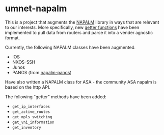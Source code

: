 # umnet-napalm
This is a project that augments the [NAPALM](https://napalm.readthedocs.io/en/latest/) library in ways that are relevant to our interests.
More specifically, new [getter functions](https://napalm.readthedocs.io/en/latest/support/index.html#getters-support-matrix) have been implemented to pull
data from routers and parse it into a vender agnostic format.

Currently, the following NAPALM classes have been augmented:
* IOS
* NXOS-SSH
* Junos
* PANOS (from [napalm-panos](https://github.com/napalm-automation-community/napalm-panos))

Have also written a NAPALM class for ASA - the community ASA napalm is based on the http API.

The following "getter" methods have been added:
* `get_ip_interfaces`
* `get_active_routes`
* `get_mpls_switching`
* `get_vni_information`
* `get_inventory`
